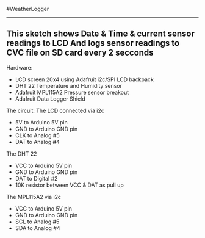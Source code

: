 #WeatherLogger

----------
This sketch shows Date & Time & current sensor readings to LCD
And logs sensor readings to CVC file on SD card every 2 secconds
----------

Hardware:
* LCD screen 20x4 using Adafruit i2c/SPI LCD backpack
* DHT 22 Temperature and Humidity sensor
* Adafruit MPL115A2 Pressure sensor breakout
* Adafruit Data Logger Shield


The circuit:
The LCD connected via i2c
* 5V to Arduino 5V pin
* GND to Arduino GND pin
* CLK to Analog #5
* DAT to Analog #4

The DHT 22
* VCC to Arduino 5V pin
* GND to Arduino GND pin
* DAT to Digital #2
* 10K resistor between VCC & DAT as pull up

The MPL115A2 via i2c
* VCC to Arduino 5V pin
* GND to Arduino GND pin
* SCL to Analog #5
* SDA to Analog #4
